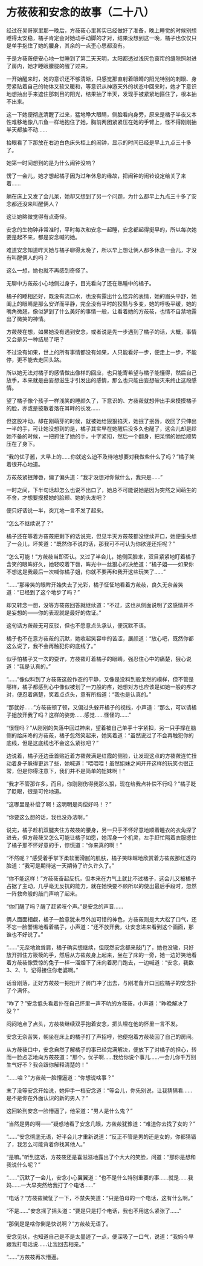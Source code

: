 # 方莜莜和安念的故事（二十八）

经过在吴哥家里那一晚后，方莜莜心里其实已经做好了准备，晚上睡觉的时候别想睡得太安稳，橘子肯定会对她动手动脚的才对，结果没想到这一晚，橘子也仅仅只是单手抱住了她的腰身，其余的一点歪心思都没有。

于是方莜莜便安心地一觉睡到了第二天天明，太阳都透过浅灰色窗帘的缝隙照射进了房内，她才睡眼朦胧的醒了过来。

一开始醒来时，她的意识还不够清晰，只感觉那直射着眼睛的阳光特别的刺眼、身旁紧贴着自己的物体又软又暖和，等意识从神游天外的状态中回来时，她才下意识地想抽出手来遮住那刺目的阳光，结果抽了半天，发现手被紧紧地箍住了，根本抽不出来。

这一下她便彻底清醒了过来，猛地睁大眼睛，侧脸看向身旁，原来是橘子半夜又本性难移地像八爪鱼一样地抱住了她，胸前两团紧紧压在她的手臂上，怪不得刚刚抽半天都抽不动……

抬眼看了下那放在右边白色床头柜上的闹钟，显示的时间已经是早上九点三十多了。

她第一时间想到的是为什么闹钟没响？

愣了一会儿，她才想起橘子因为过年休息的缘故，把闹钟的闹铃设定给关了来着……

躺在床上又发了会儿呆，她却又想到了另一个问题，为什么都早上九点三十多了安念都还没来叫醒俩人？

这让她略微觉得有点奇怪。

安念的生物钟非常准时，平时每次和安念一起睡，安念都起得挺早的，所以每次她要是起不来，都是安念喊的她。

难道安念知道昨天她与橘子聊得太晚了，所以早上想让俩人都多休息一会儿，才没有叫醒俩人的吗？

这么一想，她也就不再感到奇怪了。

无聊中方莜莜小心地侧过身子，目光看向了还在熟睡中的橘子。

橘子的睡相还好，既没有流口水，也没有露出什么怪异的表情，她的眉头平舒，她阖上的眼睛是那么安详而平静，完全没有平时的狡黠与多变，她的呼吸平缓，她的嘴角微翘，像似梦到了什么美好的事情一般，让看着她的方莜莜，也情不自禁地露出了微笑的神情。

方莜莜在想，如果她没有遇到安念，或者说是先一步遇到了橘子的话，大概，事情又会是另一种结局了吧？

不过没有如果，世上的所有事情都没有如果，人只能看好一步，便走上一步，不能停，更不能去走回头路。

所以她无法对橘子的感情做出像样的回应，也只能寄希望与橘子能懂得，然后自己放手，本来就是由妄想滋生才引发出的感情，那么也只能由妄想破灭来终止这段感情。

望了橘子像个孩子一样浅笑的睡颜久了，下意识的、方莜莜就想伸出手来摸摸橘子的脸，亦或是披散着落在耳畔的长发……

但这股冲动，却在刚萌芽的时候，就被她给狠狠掐灭，她抿了抿唇，收回了只伸出一半的手，可让她没想到的是，橘子其实早在她醒后没多久也醒了，这会儿却是趁她不备的时候，一把抓住了她的手，十字紧扣，然后一个翻身，把呆愣的她给顺势压在了身下。

“我的优子酱，大早上的……你就这么迫不及待地想要对我做些什么了吗？”橘子笑着很开心地道。

方莜莜紧抿薄唇，偏了偏头道：“我才没想对你做什么，我只是……”

一时之间，下半句话却怎么也说不出口了，她总不可能说她是因为突然之间萌生的不舍，才想要摸摸她的脸颊、她的头发吧？

便只好话说一半，突兀地一言不发了起来。

“怎么不继续说了？”

橘子还在等着方莜莜把剩下的话说完，但见半天方莜莜都没继续开口，她便歪头想了一会儿，坏笑道：“既然你不说的话，那我可不可认为你欲迎还拒呢？”

“怎么可能！”方莜莜当即否认。又过了半会儿，她侧回脸来，双目紧紧地盯着橘子含笑的眼眸好久，她轻咬着下唇，眸光中一丝狠心的决绝道：“橘子姐——如果你不想这是我最后一次喊你橘子姐，你就不要再和我开这些玩笑了……”

“……”那带笑的眼眸开始失去了光彩，橘子怔怔地看着方莜莜，良久无奈苦笑道：“已经到了这个地步了吗？”

却又转念一想，没等方莜莜回答就继续道：“不过，这也从侧面说明了这感情并不是妄想的——你的表现就是最好的佐证。”

这句话方莜莜无可反驳，但也不愿意点头承认，便沉默不语。

橘子也不在意方莜莜的沉默，她收起笑容中的苦涩，展颜道：“放心吧，既然你都这么说了，我不会再触犯你的底线了。”

似乎怕橘子又一次的耍诈，方莜莜盯着橘子的眼睛，强忍住心中的痛楚，狠心说道：“我是认真的。”

“……”像似料到了方莜莜这般作态的平静，又像是没料到般呆然的模样，但不管是哪样，橘子都感到心中像似被划了一刀般的疼，她想对方也应该是如她一般的疼才对，便忍着痛楚，笑着点点头，意有所指道：“我也是认真的。”

“那就好……”方莜莜顿了顿，又偏过头躲开橘子的视线，小声道：“那么，可以请橘子姐放开我了吗？这样的姿势……感觉……怪怪的……”

“很怪吗？”从刚刚的失落中回过神来，望着被自己单手十字紧扣，另一只手撑在脑侧的给床咚的方莜莜，橘子忽然笑起来，她笑着道：“虽然说过了不会再触犯你的底线，但是这底线也不会这么紧张吧？”

边说着，橘子还边垂首贴近着方莜莜满是红霞的侧脸，让发现这点的方莜莜连忙扭动着身子躲得更远了些，她喊道：“喂喂喂！虽然姐妹之间开开这样的玩笑也很正常，但是你得注意下，我们并不是简单的姐妹啊！”

“我才不管那许多，而且，你刚刚伤得我那么狠，现在给我点补偿不行吗？”橘子眨了眨眼，很是可怜地道。

“这哪里是补偿了啊！这明明是肉偿好吗！？”

“你要这么想的话，我也没办法啊。”

说完，橘子趁机双腿夹住方莜莜的腰身，另一只手不怀好意地顺着睡衣的衣角探了进去，但方莜莜又怎么可能让橘子如愿，她浑身一个机灵，左手赶忙隔着衣服摁住了橘子那不怀好意的手，惊慌道：“你来真的啊！”

“不然呢？”感受着手掌下柔软而滑腻的肌肤，橘子笑眯眯地欣赏着方莜莜那红透的脸道：“我可是期待这一天期待了许久许久了。”

“你不能这样！”方莜莜奋起反抗，但本来在力气上就比不过橘子，这会儿又被橘子占据了主动，几乎毫无反抗的能力，就在她快要不顾所以的使出最后手段时，忽然一阵救命般的敲门声响了起来。

“你们醒了吗？醒了赶紧吱个声。”是安念的声音……

俩人面面相觑，橘子一脸意犹未尽外加可惜的神色，方莜莜则是大大松了口气，还不忘一脸警惕地看着橘子，小声道：“还不放开我，让安念进来看到这个画面，那谁也不好说了。”

“……”无奈地耸耸肩，橘子确实想继续，但既然安念都来敲门了，她也没辙，只好放开抓住方筱筱的手，然后从方莜莜身上起来，坐在了床的一旁，她一边好笑地看着方莜莜像受惊的兔子一样一溜烟下了床向着房门跑去，一边喊道：“安念，我数 3、2、1，记得接住你老婆啊。”

话音刚落，正好方莜莜一把扭开了房门冲了出去，与刚准备开口回应橘子的安念扑了个满怀。

“咋了？”安念低头看着扑在自己怀里一声不吭的方莜莜，小声道：“昨晚解决了没？”

闷闷地点了点头，方莜莜继续双手抱着安念，把头埋在他的怀里一言不发。

安念无奈苦笑，朝坐在床上的橘子打了声招呼，他便抱着方莜莜回了自己的房间。

从方莜莜口中，安念自然了解橘子的事已经完满解决，便放下了对橘子的担心，转而一脸忐忑地向方莜莜道：“那个，优子啊……我给你说个事儿……一会儿你千万别生气好不？我会跟你解释清楚的！”

“……哈？”方莜莜一脸懵逼道：“你想说啥事？”

末了没等安念开始说，她伸手一档安念道：“等会儿，你先别说，让我猜猜看……是不是你在外面认识的新的男人？”

这回轮到安念一脸懵逼了，他呆道：“男人是什么鬼？”

“当然是男的啊——”疑惑地看了安念几眼，方莜莜犹豫道：“难道你去找了女的？”

“……”安念彻底无语，好半会儿才重新说道：“反正不管是男的还是女的，你都猜错了，我怎么可能背着你找其他人。”

“是嘛。”听到这话，方莜莜还是喜滋滋地露出了个大大的笑脸，问道：“那你是想和我说什么呢？”

“……”沉默了一会儿，安念小心翼翼道：“也不是什么特别重要的事……就是……我妈……一大早突然给我打了个电话……”

“电话？”方莜莜微怔了一下，不禁失笑道：“只是伯母的一个电话，这有什么啊。”

“不是……”安念摇了摇头道：“要是只是打个电话，我也不用这么紧张了……”

“那倒是是啥你倒是快说啊？”方莜莜无语了。

安念见状，也知道自己是不是太墨迹了一点，便深吸了一口气，说道：“我妈今早跟我打电话说……让我回去相亲。”

“……”方莜莜再次懵逼。
